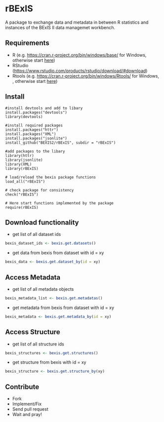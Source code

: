 # rBExIS

A package to exchange data and metadata in between R statistics and instances
of the BExIS II data managemet workbench.

## Requirements

- R (e.g. https://cran.r-project.org/bin/windows/base/ for Windows, otherwise start [here](https://cran.r-project.org/bin/))
- RStudio (https://www.rstudio.com/products/rstudio/download/#download)
- Rtools (e.g. https://cran.r-project.org/bin/windows/Rtools/ for Windows, , otherwise start [here](https://cran.r-project.org/bin/))

## Install

```
#install devtools and add to libary
install.packages("devtools")
library(devtools)

#install required packages
install.packages("httr")
install.packages("XML")
install.packages("jsonlite")
install_github("BEXIS2/rBExIS", subdir = "rBExIS")

#add packages to the libary
library(httr)
library(jsonlite)
library(XML)
library(rBExIS)

# load/reload the bexis package functions
load_all("rBExIS")

# check package for consistency
check("rBExIS")

# Here start functions implemented by the package
require(rBExIS)

```

## Download functionality

* get list of all dataset ids
```r
bexis_dataset_ids <- bexis.get.datasets()
```
* get data from bexis from dataset with id = xy
```r
bexis_data <- bexis.get.dataset_by(id = xy)
```

## Access Metadata

* get list of all metadata objects
```r
bexis_metadata_list <- bexis.get.metadatas()
```
* get metadata from bexis from dataset with id = xy
```r
bexis_metadata <- bexis.get.metadata_by(id = xy)
```

## Access Structure

* get list of all structure ids
```r
bexis_structures <- bexis.get.structures()
```
* get structure from bexis with id = xy
```r
bexis_structure <- bexis.get.structure_by(xy)
```


## Contribute

* Fork
* Implement/Fix
* Send pull request
* Wait and pray!

